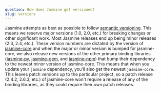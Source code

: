 ```yaml
---
question: How does Jasmine get versioned?
slug: versions
---
```


Jasmine attempts as best as possible to follow [semantic versioning](http://semver.org/). This means we reserve major versions (1.0, 2.0, etc.) for breaking changes or other significant work. Most Jasmine releases end up being minor releases (2.3, 2.4, etc.). These version numbers are dictated by the version of [jasmine-core](https://github.com/jasmine/jasmine) and when the major or minor version is bumped for jasmine-core, we also release new versions of the other primary binding libraries ([jasmine-py](https://github.com/jasmine/jasmine-py), [jasmine-gem](https://github.com/jasmine/jasmine-gem), and [jasmine-npm](https://github.com/jasmine/jasmine-npm)) that bump their dependency to the newest minor version of jasmine-core. This means that when you update your `jasmine` dependency, you'll also get the newest `jasmine-core`. This leaves patch versions up to the particular project, so a patch release (2.4.2, 2.6.3, etc.) of jasmine-core won't require a release of any of the binding libraries, as they could require their own patch releases.
